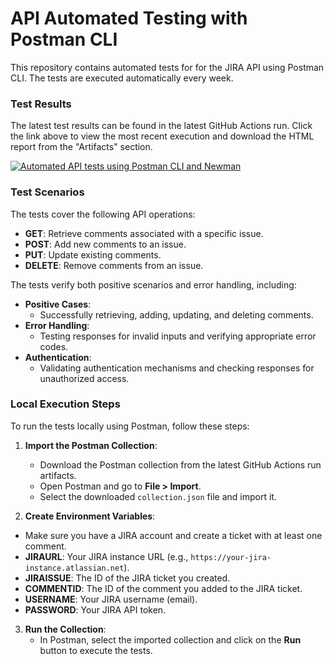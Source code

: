 # API Automated Testing with Postman CLI

This repository contains automated tests for for the JIRA API using Postman CLI. The tests are executed automatically every week.

### Test Results

The latest test results can be found in the latest GitHub Actions run. Click the link above to view the most recent execution and download the HTML report from the "Artifacts" section.


[![Automated API tests using Postman CLI and Newman](https://github.com/QA-PROJECT-YXSINELL-ACOSTA/JIRA-API-TESTS/actions/workflows/main.yml/badge.svg)](https://github.com/QA-PROJECT-YXSINELL-ACOSTA/JIRA-API-TESTS/actions/workflows/main.yml)


### Test Scenarios
The tests cover the following API operations:

- **GET**: Retrieve comments associated with a specific issue.
- **POST**: Add new comments to an issue.
- **PUT**: Update existing comments.
- **DELETE**: Remove comments from an issue.

The tests verify both positive scenarios and error handling, including:

- **Positive Cases**: 
  - Successfully retrieving, adding, updating, and deleting comments.
- **Error Handling**: 
  - Testing responses for invalid inputs and verifying appropriate error codes.
- **Authentication**: 
  - Validating authentication mechanisms and checking responses for unauthorized access.
 
### Local Execution Steps

To run the tests locally using Postman, follow these steps:

1. **Import the Postman Collection**:
   - Download the Postman collection from the latest GitHub Actions run artifacts.
   - Open Postman and go to **File > Import**.
   - Select the downloaded `collection.json` file and import it.
   

2. **Create Environment Variables**:
  - Make sure you have a JIRA account and create a ticket with at least one comment.
   - **JIRAURL**: Your JIRA instance URL (e.g., `https://your-jira-instance.atlassian.net`).
   - **JIRAISSUE**: The ID of the JIRA ticket you created.
   - **COMMENTID**: The ID of the comment you added to the JIRA ticket.
   - **USERNAME**: Your JIRA username (email).
   - **PASSWORD**: Your JIRA API token.


3. **Run the Collection**:
   - In Postman, select the imported collection and click on the **Run** button to execute the tests.


